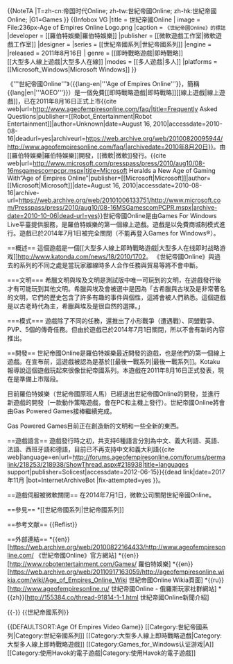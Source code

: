 {{NoteTA
|T=zh-cn:帝国时代Online; zh-tw:世紀帝國Online; zh-hk:世紀帝國Online;
|G1=Games
}}
{{Infobox VG
|title = 世紀帝國Online
| image = File:236px-Age of Empires Online Logo.png
|caption = <small>《世紀帝國Online》的標誌</small>
|developer = [[羅伯特娛樂|羅伯特娛樂]]
|publisher = [[微軟遊戲工作室|微軟遊戲工作室]]
|designer =
|series = [[世紀帝國系列|世紀帝國系列]]
|engine =
|released = 2011年8月16日
| genre = [[即時戰略遊戲|即時戰略]]<br />[[大型多人線上遊戲|大型多人在線]]
|modes = [[多人遊戲|多人]]
|platforms = [[Microsoft_Windows|Microsoft Windows]]
}}

《'''世紀帝國Online'''》（{{lang-en|'''Age of Empires Online'''}}，簡稱{{lang|en|'''AOEO'''}}）是一個免費[[即時戰略遊戲|即時戰略]][[線上遊戲|線上遊戲]]，已在2011年8月16日正式上市<ref name="Unknown">{{cite web|url=http://www.ageofempiresonline.com/faq/|title=Frequently Asked Questions|publisher=[[Robot_Entertainment|Robot Entertainment]]|author=Unknown|date=August 16, 2010|accessdate=2010-08-16|deadurl=yes|archiveurl=https://web.archive.org/web/20100820095944/http://www.ageofempiresonline.com/faq/|archivedate=2010年8月20日}}</ref>。由[[羅伯特娛樂|羅伯特娛樂]]開發，[[微軟|微軟]]發行。<ref>{{cite web|url=http://www.microsoft.com/presspass/press/2010/aug10/08-16msgamescompcpr.mspx|title=Microsoft Heralds a New Age of Gaming With“Age of Empires Online”|publisher=[[Microsoft|Microsoft]]|author=[[Microsoft|Microsoft]]|date=August 16, 2010|accessdate=2010-08-16|archive-url=https://web.archive.org/web/20101006133751/http://www.microsoft.com/Presspass/press/2010/aug10/08-16MSGamescomPCPR.mspx|archive-date=2010-10-06|dead-url=yes}}</ref>世紀帝國Online是由Games For Windows Live平臺提供服務，是羅伯特娛樂的第一個線上遊戲。遊戲是以免費商城制模式進行。遊戲已於2014年7月1日被完全關閉（不能再登入Games for Windows®）。

==概述==
這個遊戲是一個[[大型多人線上即時戰略遊戲|大型多人在线即时战略游戏]]<ref>http://www.katonda.com/news/18/2010/1702</ref>。
《世紀帝國Online》與過去的系列的不同之處是當玩家離線時多人合作任務與貿易等將不會中斷。

===文明===
希臘文明與埃及文明是測試版中唯一可玩到的文明，在遊戲發行後才有可能玩到其他文明。希臘與埃及會被選中是因為「古希臘與古埃及是非常著名的文明，它們的歷史包含了許多有趣的事件與個性，這將會被人們熟悉。這個遊戲是以古老時代為主，希臘與埃及是很自然的選擇。」<ref name="Unknown"/>

===模式===
遊戲除了不同的任務，還推出了小形戰爭（遭遇戰）、同盟戰爭、PVP、5個的傳奇任務。但由於遊戲已於2014年7月1日關閉，所以不會有新的內容推出。

==開發==
世紀帝國Online是羅伯特娛樂最近開發的遊戲，也是他們的第一個線上遊戲。在宣布前，這遊戲被認為是基於[[最後一戰系列|最後一戰系列]]。Kotaku報導說這個遊戲玩起來很像世紀帝國系列。本遊戲在2011年8月16日正式發表，現在是準備上市階段。

目前羅伯特娛樂（世紀帝國原班人馬）已經退出世紀帝國Online的開發，並進行新遊戲的開發（一款動作策略遊戲，會在PC和主機上發行）。世紀帝國Online將會由Gas Powered Games接棒繼續完成。

Gas Powered Games目前正在創造新的文明和一些全新的東西。

==遊戲語言==
遊戲發行時之初，共支持6種語言分別為中文、義大利語、英語、法語、西班牙語和德語，目前已不再支持中文和義大利語<ref>{{cite web|language=en|url=http://forums.ageofempiresonline.com/forums/permalink/218253/218938/ShowThread.aspx#218938|title=languages support|publisher=Solicest|accessdate=2012-06-15}}{{dead link|date=2017年11月 |bot=InternetArchiveBot |fix-attempted=yes }}</ref>。

==遊戲伺服被微軟關閉==
在2014年7月1日，微軟公司關閉世紀帝國Online。

==參見==
*[[世紀帝國系列|世紀帝國系列]]

==参考文献==
{{Reflist}}

==外部連結==
*{{en}}[https://web.archive.org/web/20100822164433/http://www.ageofempiresonline.com/ 《世紀帝國Online》官方網站]
*{{en}}[http://www.robotentertainment.com/Games/ 羅伯特娛樂]
*{{en}}[https://web.archive.org/web/20110917163059/http://ageofempiresonline.wikia.com/wiki/Age_of_Empires_Online_Wiki 世紀帝國Online Wikia頁面]
*{{ru}}[http://www.ageofempiresonline.ru/ 世紀帝國Online - 俄羅斯玩家社群網站]
*{{zh}}[http://155384.co/thread-91814-1-1.html 世紀帝國Online新聞介紹]

{{-}}
{{世紀帝國系列}}

{{DEFAULTSORT:Age Of Empires Video Game}}
[[Category:世紀帝國系列|Category:世紀帝國系列]]
[[Category:大型多人線上即時戰略遊戲|Category:大型多人線上即時戰略遊戲]]
[[Category:Games_for_Windows认证游戏|A]]
[[Category:使用Havok的電子遊戲|Category:使用Havok的電子遊戲]]